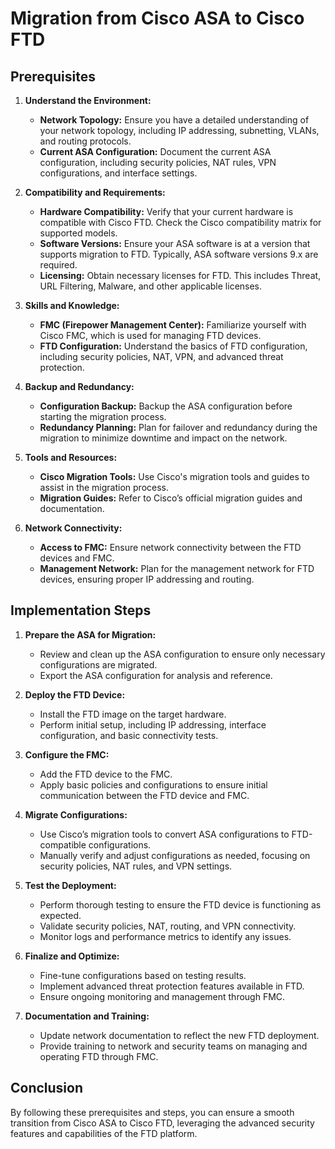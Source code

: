 # Migration from Cisco ASA to Cisco FTD

## Prerequisites

1. **Understand the Environment:**
   - **Network Topology:** Ensure you have a detailed understanding of your network topology, including IP addressing, subnetting, VLANs, and routing protocols.
   - **Current ASA Configuration:** Document the current ASA configuration, including security policies, NAT rules, VPN configurations, and interface settings.

2. **Compatibility and Requirements:**
   - **Hardware Compatibility:** Verify that your current hardware is compatible with Cisco FTD. Check the Cisco compatibility matrix for supported models.
   - **Software Versions:** Ensure your ASA software is at a version that supports migration to FTD. Typically, ASA software versions 9.x are required.
   - **Licensing:** Obtain necessary licenses for FTD. This includes Threat, URL Filtering, Malware, and other applicable licenses.

3. **Skills and Knowledge:**
   - **FMC (Firepower Management Center):** Familiarize yourself with Cisco FMC, which is used for managing FTD devices.
   - **FTD Configuration:** Understand the basics of FTD configuration, including security policies, NAT, VPN, and advanced threat protection.

4. **Backup and Redundancy:**
   - **Configuration Backup:** Backup the ASA configuration before starting the migration process.
   - **Redundancy Planning:** Plan for failover and redundancy during the migration to minimize downtime and impact on the network.

5. **Tools and Resources:**
   - **Cisco Migration Tools:** Use Cisco's migration tools and guides to assist in the migration process.
   - **Migration Guides:** Refer to Cisco’s official migration guides and documentation.

6. **Network Connectivity:**
   - **Access to FMC:** Ensure network connectivity between the FTD devices and FMC.
   - **Management Network:** Plan for the management network for FTD devices, ensuring proper IP addressing and routing.

## Implementation Steps

1. **Prepare the ASA for Migration:**
   - Review and clean up the ASA configuration to ensure only necessary configurations are migrated.
   - Export the ASA configuration for analysis and reference.

2. **Deploy the FTD Device:**
   - Install the FTD image on the target hardware.
   - Perform initial setup, including IP addressing, interface configuration, and basic connectivity tests.

3. **Configure the FMC:**
   - Add the FTD device to the FMC.
   - Apply basic policies and configurations to ensure initial communication between the FTD device and FMC.

4. **Migrate Configurations:**
   - Use Cisco’s migration tools to convert ASA configurations to FTD-compatible configurations.
   - Manually verify and adjust configurations as needed, focusing on security policies, NAT rules, and VPN settings.

5. **Test the Deployment:**
   - Perform thorough testing to ensure the FTD device is functioning as expected.
   - Validate security policies, NAT, routing, and VPN connectivity.
   - Monitor logs and performance metrics to identify any issues.

6. **Finalize and Optimize:**
   - Fine-tune configurations based on testing results.
   - Implement advanced threat protection features available in FTD.
   - Ensure ongoing monitoring and management through FMC.

7. **Documentation and Training:**
   - Update network documentation to reflect the new FTD deployment.
   - Provide training to network and security teams on managing and operating FTD through FMC.

## Conclusion

By following these prerequisites and steps, you can ensure a smooth transition from Cisco ASA to Cisco FTD, leveraging the advanced security features and capabilities of the FTD platform.
